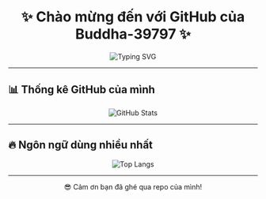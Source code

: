 <h1 align="center">✨ Chào mừng đến với GitHub của Buddha-39797 ✨</h1>

<p align="center">
  <img src="https://readme-typing-svg.demolab.com?font=Fira+Code&size=24&duration=4000&pause=1000&center=true&vCenter=true&width=435&lines=🌱+Đam+mê+vọc+vạch+code;⚙️+Tự+thử+sức+với+GitHub;🎮+Fan+cuồng+Plants+vs+Zombies" alt="Typing SVG" />
</p>

---

## 📊 Thống kê GitHub của mình

<p align="center">
  <img src="https://github-readme-stats.vercel.app/api?username=Buddha-39797&show_icons=true&theme=tokyonight" alt="GitHub Stats" />
</p>

---

## 🔥 Ngôn ngữ dùng nhiều nhất

<p align="center">
  <img src="https://github-readme-stats.vercel.app/api/top-langs/?username=Buddha-39797&layout=compact&theme=tokyonight" alt="Top Langs" />
</p>

---

<!-- ❌ Đã xóa GitHub Streak vì link lỗi -->

<p align="center">
  😎 Cảm ơn bạn đã ghé qua repo của mình!
</p>
